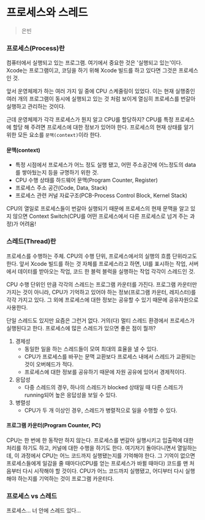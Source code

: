 # 프로세스와 스레드

> 은빈

### 프로세스(Process)란

컴퓨터에서 실행되고 있는 프로그램.
여기에서 중요한 것은 '실행되고 있는'이다. Xcode는 프로그램이고, 코딩을 하기 위해 Xcode 빌드를 하고 있다면 그것은 프로세스인 것.

앞서 운영체제가 하는 여러 가지 일 중에 CPU 스케줄링이 있었다. 이는 현재 실행중인 여러 개의 프로그램이 동시에 실행되고 있는 것 처럼 보이게 열심히 프로세스를 번갈아 실행하고 관리하는 것이다.

근데 운영체제가 각각 프로세스가 뭔지 알고 CPU를 할당하지? CPU를 특정 프로세스에 할당 해 주려면 프로세스에 대한 정보가 있어야 한다. 프로세스의 현재 상태를 알기 위한 모든 요소를 `문맥(context)`이라 한다.

#### 문맥(context)
- 특정 시점에서 프로세스가 어느 정도 실행 됐고, 어떤 주소공간에 어느정도의 data를 쌓아뒀는지 등을 규명하기 위한 것.
- CPU 수행 상태를 하드웨어 문맥(Program Counter, Register)
- 프로세스 주소 공간(Code, Data, Stack)
- 프로세스 관련 커널 자료구조(PCB-Process Control Block, Kernel Stack)

CPU의 열일로 프로세스들이 번갈아 실행되기 때문에 프로세스의 현재 문맥을 알고 있지 않으면 Context Switch(CPU를 어떤 프로세스에서 다른 프로세스로 넘겨 주는 과정)가 어려움!


### 스레드(Thread)란

프로세스를 수행하는 주체. CPU의 수행 단위, 프로세스에서의 실행의 흐름 단위라고도 한다. 앞서 Xcode 빌드를 하는 것 자체를 프로세스라고 하면, UI를 표시하는 작업, 서버에서 데이터를 받아오는 작업, 코드 한 블럭 블럭을 실행하는 작업 각각이 스레드인 것.

CPU 수행 단위인 만큼 각각의 스레드는 프로그램 카운터를 가진다. 프로그램 카운터만 가지는 것이 아니라, CPU가 기억하고 있어야 하는 정보(프로그램 카운터, 레지스터)를 각각 가지고 있다. 그 외에 프로세스에 대한 정보는 공유할 수 있기 때문에 공유자원으로 사용한다.

단일 스레드도 있지만 요즘은 그런거 없다. 거의(다) 멀티 스레드 환경에서 프로세스가 실행된다고 한다. 프로세스에 많은 스레드가 있으면 좋은 점이 뭘까?

1. 경제성
    - 동일한 일을 하는 스레드들이 모여 최대의 효율을 낼 수 있다.
    - CPU가 프로세스를 바꾸는 문맥 교환보다 프로세스 내에서 스레드가 교환되는 것이 오버헤드가 적다.
    - 프로세스에 대한 정보를 공유하기 때문에 자원 공유에 있어서 경제적이다.
2. 응답성
    - 다중 스레드의 경우, 하나의 스레드가 blocked 상태일 때 다른 스레드가 running되어 높은 응답성을 보일 수 있다.
3. 병렬성
    - CPU가 두 개 이상인 경우, 스레드가 병렬적으로 일을 수행할 수 있다. 

#### 프로그램 카운터(Program Counter, PC)

CPU는 한 번에 한 동작만 하지 않는다. 프로세스를 번갈아 실행시키고 입출력에 대한 처리를 하기도 하고, 커널에 대한 수행을 하기도 한다. 여기저기 돌아다니면서 열일하는데, 이 과정에서 CPU는 어느 코드까지 실행됐는지를 기억해야 한다. 그 기억이 없으면 프로세스들에게 일감을 줄 때마다(CPU를 얻는 프로세스가 바뀔 때마다) 코드를 맨 처음부터 다시 시작해야 할 것이다. CPU가 어느 코드까지 실행됐고, 어디부터 다시 실행해야 하는지를 기억하는 것이 프로그램 카운터다.


### 프로세스 vs 스레드

프로세스... 너 안에 스레드 있다...
